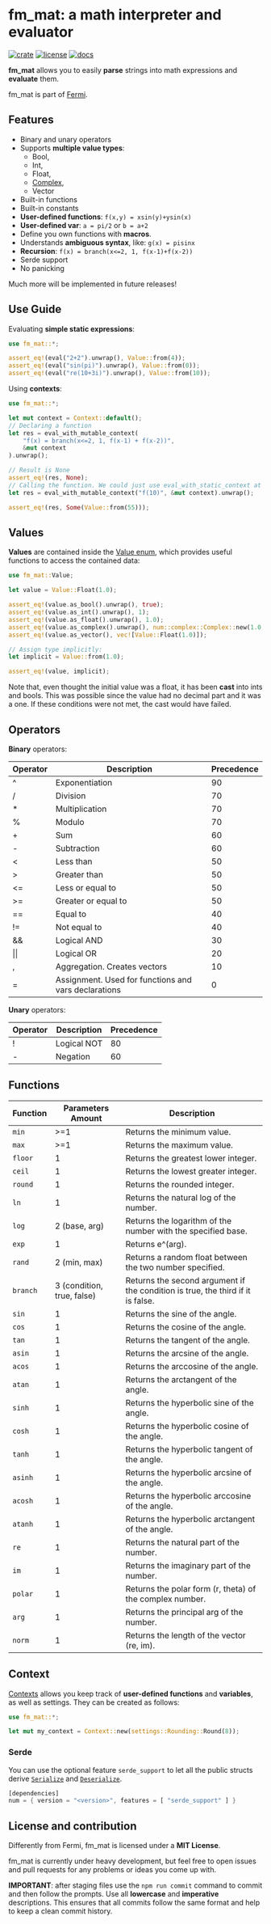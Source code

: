 
# fm_mat: a math interpreter and evaluator

[![crate](https://img.shields.io/crates/v/fm_mat)](https://crates.io/crates/fm_mat)
[![license](https://img.shields.io/github/license/BearToCode/Fermi)](https://github.com/BearToCode/Fermi/blob/master/src-tauri/fm_mat/LICENSE)
[![docs](https://img.shields.io/docsrs/fm_mat)](https://docs.rs/fm_mat/1.0.0/fm_mat/)

**fm_mat** allows you to easily **parse** strings into math expressions
and **evaluate** them.

fm_mat is part of [Fermi](https://github.com/BearToCode/Fermi).

## Features
* Binary and unary operators
* Supports **multiple value types**:
    * Bool,
    * Int,
    * Float,
    * [Complex](num::complex::Complex64),
    * Vector
* Built-in functions 
* Built-in constants
* **User-defined functions**: `f(x,y) = xsin(y)+ysin(x)`
* **User-defined var**: `a = pi/2` or `b = a+2`
* Define you own functions with **macros**.
* Understands **ambiguous syntax**, like: `g(x) = pisinx`
* **Recursion**: `f(x) = branch(x<=2, 1, f(x-1)+f(x-2))`
* Serde support
* No panicking

Much more will be implemented in future releases!

## Use Guide

Evaluating **simple static expressions**:
```rust
use fm_mat::*;

assert_eq!(eval("2+2").unwrap(), Value::from(4));
assert_eq!(eval("sin(pi)").unwrap(), Value::from(0));
assert_eq!(eval("re(10+3i)").unwrap(), Value::from(10));
```

Using **contexts**:

```rust
use fm_mat::*;

let mut context = Context::default();
// Declaring a function
let res = eval_with_mutable_context(
    "f(x) = branch(x<=2, 1, f(x-1) + f(x-2))",
    &mut context
).unwrap();

// Result is None
assert_eq!(res, None);
// Calling the function. We could just use eval_with_static_context at this point
let res = eval_with_mutable_context("f(10)", &mut context).unwrap();

assert_eq!(res, Some(Value::from(55)));
```

## Values
**Values** are contained inside the [Value enum](Value), which provides useful functions
to access the contained data:

```rust
use fm_mat::Value;

let value = Value::Float(1.0);

assert_eq!(value.as_bool().unwrap(), true);
assert_eq!(value.as_int().unwrap(), 1);
assert_eq!(value.as_float().unwrap(), 1.0);
assert_eq!(value.as_complex().unwrap(), num::complex::Complex::new(1.0, 0.0));
assert_eq!(value.as_vector(), vec![Value::Float(1.0)]);

// Assign type implicitly:
let implicit = Value::from(1.0);

assert_eq!(value, implicit);
```

Note that, even thought the initial value was a float, it has been **cast** into ints and bools. This
was possible since the value had no decimal part and it was a one. If these conditions were not
met, the cast would have failed.

## Operators
**Binary** operators:

| Operator | Description | Precedence |
|----------|-------------|------------|
| ^  | Exponentiation                                       | 90 |
| /  | Division                                             | 70 |
| *  | Multiplication                                       | 70 |
| %  | Modulo                                               | 70 |
| +  | Sum                                                  | 60 |
| -  | Subtraction                                          | 60 |
| <  | Less than                                            | 50 |
| >  | Greater than                                         | 50 |
| <= | Less or equal to                                     | 50 |
| >= | Greater or equal to                                  | 50 |
| == | Equal to                                             | 40 |
| != | Not equal to                                         | 40 |
| && | Logical AND                                          | 30 |
| &#124;&#124; | Logical OR                                 | 20 |
| ,  | Aggregation. Creates vectors                         | 10 |
| =  | Assignment. Used for functions and vars declarations | 0  |

**Unary** operators:

| Operator | Description | Precedence |
|----------|-------------|------------|
| ! | Logical NOT | 80 |
| - | Negation    | 60 |

## Functions

| Function | Parameters Amount          | Description                                                   |
|----------|----------------------------|---------------------------------------------------------------|
| `min`    | >=1                        | Returns the minimum value.                                    |
| `max`    | >=1                        | Returns the maximum value.                                    |
| `floor`  | 1                          | Returns the greatest lower integer.                           |
| `ceil`   | 1                          | Returns the lowest greater integer.                           |
| `round`  | 1                          | Returns the rounded integer.                                  |
| `ln`     | 1                          | Returns the natural log of the number.                        |
| `log`    | 2 (base, arg)              | Returns the logarithm of the number with the specified base.  |
| `exp`    | 1                          | Returns e^(arg).                                              |
| `rand`   | 2 (min, max)               | Returns a random float between the two number specified.      |
| `branch` | 3 (condition, true, false) | Returns the second argument if the condition is true, the third if it is false. |
| `sin`    | 1                          | Returns the sine of the angle.                                |
| `cos`    | 1                          | Returns the cosine of the angle.                              |
| `tan`    | 1                          | Returns the tangent of the angle.                             |
| `asin`   | 1                          | Returns the arcsine of the angle.                             |
| `acos`   | 1                          | Returns the arccosine of the angle.                           |
| `atan`   | 1                          | Returns the arctangent of the angle.                          |
| `sinh`   | 1                          | Returns the hyperbolic sine of the angle.                     |
| `cosh`   | 1                          | Returns the hyperbolic cosine of the angle.                   |
| `tanh`   | 1                          | Returns the hyperbolic tangent of the angle.                  |
| `asinh`  | 1                          | Returns the hyperbolic arcsine of the angle.                  |
| `acosh`  | 1                          | Returns the hyperbolic arccosine of the angle.                |
| `atanh`  | 1                          | Returns the hyperbolic arctangent of the angle.               |
| `re`     | 1                          | Returns the natural part of the number.                       |
| `im`     | 1                          | Returns the imaginary part of the number.                     |
| `polar`  | 1                          | Returns the polar form (r, theta) of the complex number.      |
| `arg`    | 1                          | Returns the principal arg of the number.                      |
| `norm`   | 1                          | Returns the length of the vector (re, im).                    |

## Context

[Contexts](Context) allows you keep track of **user-defined functions** and **variables**, as well
as settings. They can be created as follows:

```rust
use fm_mat::*;

let mut my_context = Context::new(settings::Rounding::Round(8));
```

### Serde

You can use the optional feature `serde_support` to let all the public structs
derive  [`Serialize`](https://docs.rs/serde/1.0.71/serde/trait.Serializer.html) and
[`Deserialize`](https://docs.rs/serde/1.0.71/serde/trait.Serializer.html).

```rust
[dependencies]
num = { version = "<version>", features = [ "serde_support" ] }
```

## License and contribution
Differently from Fermi, fm_mat is licensed under a **MIT License**.

fm_mat is currently under heavy development, but feel free to open issues and
pull requests for any problems or ideas you come up with.

**IMPORTANT**: after staging files use the `npm run commit` command to commit and then
follow the prompts. Use all **lowercase** and **imperative** descriptions. This
ensures that all commits follow the same format and help to keep a clean commit history.
